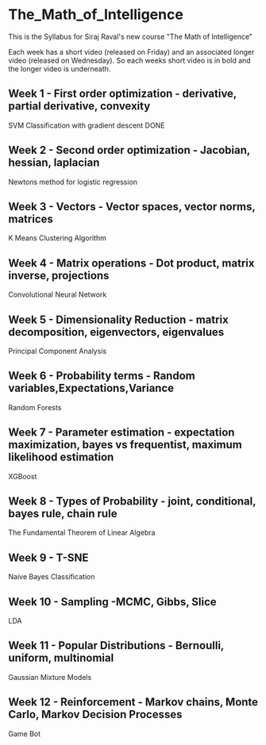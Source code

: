 # The_Math_of_Intelligence
This is the Syllabus for Siraj Raval's new course "The Math of Intelligence"

Each week has a short video (released on Friday) and an associated longer video (released on Wednesday). So each weeks short video is in bold and the longer video is underneath.

## Week 1 - First order optimization - derivative, partial derivative, convexity
 SVM Classification with gradient descent   DONE
## Week 2 - Second order optimization - Jacobian, hessian, laplacian
 Newtons method for logistic regression
## Week 3 - Vectors - Vector spaces, vector norms, matrices
 K Means Clustering Algorithm
## Week 4 - Matrix operations - Dot product, matrix inverse, projections
 Convolutional Neural Network
## Week 5 - Dimensionality Reduction - matrix decomposition, eigenvectors, eigenvalues
 Principal Component Analysis 
## Week 6 - Probability terms - Random variables,Expectations,Variance 
 Random Forests 
## Week 7 - Parameter estimation - expectation maximization, bayes vs frequentist, maximum likelihood estimation
 XGBoost 
## Week 8 - Types of Probability - joint, conditional, bayes rule, chain rule 
 The Fundamental Theorem of Linear Algebra
## Week 9 - T-SNE 
 Naive Bayes Classification
## Week 10 - Sampling -MCMC, Gibbs, Slice
 LDA
## Week 11 - Popular Distributions - Bernoulli, uniform, multinomial
 Gaussian Mixture Models
## Week 12 - Reinforcement - Markov chains, Monte Carlo, Markov Decision Processes
 Game Bot 

